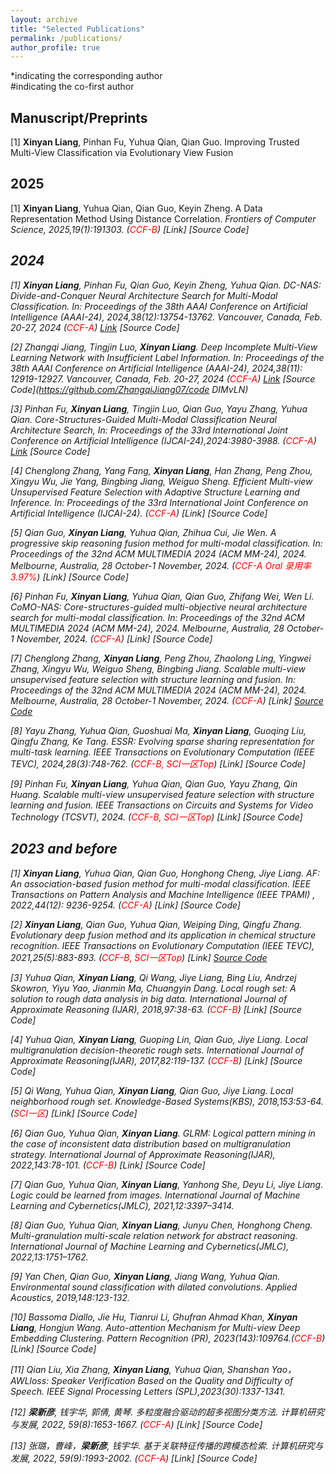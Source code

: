 ```yaml
---
layout: archive
title: "Selected Publications"
permalink: /publications/
author_profile: true
---
```

*indicating the corresponding author \
#indicating the co-first author
## Manuscript/Preprints
[1] **Xinyan Liang**, Pinhan Fu, Yuhua Qian, Qian Guo. Improving Trusted Multi-View Classification via Evolutionary View Fusion

## 2025
[1] **Xinyan Liang**, Yuhua Qian, Qian Guo, Keyin Zheng. A Data Representation Method Using Distance Correlation. <i>Frontiers of Computer Science<i>, 2025,19(1):191303.  (<span style="color: #FF0000">CCF-B</span>) [Link] [Source Code] 

## 2024
[1] **Xinyan Liang**, Pinhan Fu, Qian Guo, Keyin Zheng, Yuhua Qian. DC-NAS: Divide-and-Conquer Neural Architecture Search for Multi-Modal Classification. In: <i>Proceedings of the 38th AAAI Conference on Artificial Intelligence (AAAI-24)<i>, 2024,38(12):13754-13762. Vancouver, Canada, Feb. 20-27, 2024 (<span style="color: #FF0000">CCF-A</span>) [Link](https://doi.org/10.1609/aaai.v38i12.29281) [Source Code] 

[2] Zhangqi Jiang, Tingjin Luo, **Xinyan Liang**. Deep Incomplete Multi-View Learning Network with Insufficient Label Information. In: <i>Proceedings of the 38th AAAI Conference on Artificial Intelligence (AAAI-24)<i>, 2024,38(11): 12919-12927. Vancouver, Canada, Feb. 20-27, 2024 (<span style="color: #FF0000">CCF-A</span>) [Link](https://ojs.aaai.org/index.php/AAAI/article/view/29189) [Source Code](https://github.com/ZhangqiJiang07/code DIMvLN)

[3] Pinhan Fu, **Xinyan Liang**, Tingjin Luo, Qian Guo, Yayu Zhang, Yuhua Qian. Core-Structures-Guided Multi-Modal Classification Neural Architecture Search,  In: <i>Proceedings of the 33rd International Joint Conference on Artificial Intelligence (IJCAI-24)<i>,2024:3980-3988. (<span style="color: #FF0000">CCF-A</span>) [Link](https://www.ijcai.org/proceedings/2024/0440.pdf) [Source Code] 

[4] Chenglong Zhang, Yang Fang, **Xinyan Liang**, Han Zhang, Peng Zhou, Xingyu Wu, Jie Yang, Bingbing Jiang, Weiguo Sheng. Efficient Multi-view Unsupervised Feature Selection with Adaptive Structure Learning and Inference. In: <i>Proceedings of the 33rd International Joint Conference on Artificial Intelligence (IJCAI-24)<i>. (<span style="color: #FF0000">CCF-A</span>) [Link] [Source Code] 

[5] Qian Guo, **Xinyan Liang**, Yuhua Qian, Zhihua Cui, Jie Wen. A progressive skip reasoning fusion method for multi-modal classification. In: <i>Proceedings of the 32nd ACM MULTIMEDIA 2024 (ACM MM-24)<i>, 2024. Melbourne, Australia, 28 October-1 November, 2024. (<span style="color: #FF0000">CCF-A Oral 录用率3.97%</span>) [Link] [Source Code] 

[6] Pinhan Fu, **Xinyan Liang**, Yuhua Qian, Qian Guo, Zhifang Wei, Wen Li. CoMO-NAS: Core-structures-guided multi-objective neural architecture search for multi-modal classification. In: <i>Proceedings of the 32nd ACM MULTIMEDIA 2024 (ACM MM-24)<i>, 2024. Melbourne, Australia, 28 October-1 November, 2024. (<span style="color: #FF0000">CCF-A</span>) [Link] [Source Code] 

[7] Chenglong Zhang, **Xinyan Liang**, Peng Zhou, Zhaolong Ling, Yingwei Zhang, Xingyu Wu, Weiguo Sheng, Bingbing Jiang. Scalable multi-view unsupervised feature selection with structure learning and fusion. In: <i>Proceedings of the 32nd ACM MULTIMEDIA 2024 (ACM MM-24)<i>, 2024. Melbourne, Australia, 28 October-1 November, 2024.  (<span style="color: #FF0000">CCF-A</span>) [Link] [Source Code](https://github.com/fupinhan123/CSG-NAS)

[8] Yayu Zhang, Yuhua Qian, Guoshuai Ma, **Xinyan Liang**, Guoqing Liu, Qingfu Zhang, Ke Tang. ESSR: Evolving sparse sharing representation for multi-task learning. <i>IEEE Transactions on Evolutionary Computation (IEEE TEVC)<i>, 2024,28(3):748-762.  (<span style="color: #FF0000">CCF-B, SCI一区Top</span>) [Link] [Source Code] 

[9] Pinhan Fu, **Xinyan Liang**, Yuhua Qian, Qian Guo, Yayu Zhang, Qin Huang. Scalable multi-view unsupervised feature selection with structure learning and fusion. <i>IEEE Transactions on Circuits and Systems for Video Technology (TCSVT)<i>, 2024.  (<span style="color: #FF0000">CCF-B, SCI一区Top</span>) [Link] [Source Code] 


## 2023 and before
[1] **Xinyan Liang**, Yuhua Qian, Qian Guo, Honghong Cheng, Jiye Liang. AF: An association-based fusion method for multi-modal classification. <i>IEEE Transactions on Pattern Analysis and Machine Intelligence (IEEE TPAMI)<i> , 2022,44(12): 9236-9254.  (<span style="color: #FF0000">CCF-A</span>) [Link] [Source Code] 

[2] **Xinyan Liang**, Qian Guo, Yuhua Qian, Weiping Ding, Qingfu Zhang. Evolutionary deep fusion method and its application in chemical structure recognition. <i>IEEE Transactions on Evolutionary Computation (IEEE TEVC)<i>, 2021,25(5):883-893.  (<span style="color: #FF0000">CCF-B, SCI一区Top</span>) [Link] [Source Code](https://github.com/xinyanliang/EDFv0.1)

[3] Yuhua Qian, **Xinyan Liang**, Qi Wang, Jiye Liang, Bing Liu, Andrzej Skowron, Yiyu Yao, Jianmin Ma, Chuangyin Dang. Local rough set: A solution to rough data analysis in big data. <i>International Journal of Approximate Reasoning (IJAR)<i>, 2018,97:38-63. (<span style="color: #FF0000">CCF-B</span>) [Link] [Source Code] 

[4] Yuhua Qian, **Xinyan Liang**, Guoping Lin, Qian Guo, Jiye Liang. Local multigranulation decision-theoretic rough sets. <i>International Journal of Approximate Reasoning(IJAR)<i>, 2017,82:119-137. (<span style="color: #FF0000">CCF-B</span>) [Link] [Source Code] 

[5] Qi Wang, Yuhua Qian, **Xinyan Liang**, Qian Guo, Jiye Liang. Local neighborhood rough set. <i>Knowledge-Based Systems(KBS)<i>, 2018,153:53-64. (<span style="color: #FF0000">SCI一区</span>) [Link] [Source Code] 

[6] Qian Guo, Yuhua Qian, **Xinyan Liang**. GLRM: Logical pattern mining in the case of inconsistent data distribution based on multigranulation strategy. <i>International Journal of Approximate Reasoning(IJAR)<i>, 2022,143:78-101. (<span style="color: #FF0000">CCF-B</span>) [Link] [Source Code] 

[7] Qian Guo, Yuhua Qian, **Xinyan Liang**, Yanhong She, Deyu Li, Jiye Liang. Logic could be learned from images. <i>International Journal of Machine Learning and Cybernetics(JMLC)<i>, 2021,12:3397–3414. 

[8] Qian Guo, Yuhua Qian, **Xinyan Liang**, Junyu Chen, Honghong Cheng. Multi-granulation multi-scale relation network for abstract reasoning. <i>International Journal of Machine Learning and Cybernetics(JMLC)<i>, 2022,13:1751–1762. 

[9] Yan Chen, Qian Guo, **Xinyan Liang**, Jiang Wang, Yuhua Qian. Environmental sound classification with dilated convolutions. <i>Applied Acoustics<i>, 2019,148:123-132.

[10] Bassoma Diallo, Jie Hu, Tianrui Li, Ghufran Ahmad Khan, **Xinyan Liang**, Hongjun Wang. Auto-attention Mechanism for Multi-view Deep Embedding Clustering. <i>Pattern Recognition (PR)<i>, 2023(143):109764.(<span style="color: #FF0000">CCF-B</span>) [Link] [Source Code] 

[11] Qian Liu, Xia Zhang, **Xinyan Liang**, Yuhua Qian, Shanshan Yao，AWLloss: Speaker Verification Based on the Quality and Difficulty of Speech. <i>IEEE Signal Processing Letters (SPL)<i>,2023(30):1337-1341.

[12] **梁新彦**, 钱宇华, 郭倩, 黄琴. 多粒度融合驱动的超多视图分类方法. <i>计算机研究与发展<i>, 2022, 59(8):1653-1667. (<span style="color: #FF0000">CCF-A</span>) [Link] [Source Code] 

[13] 张璐，曹峰，**梁新彦**, 钱宇华. 基于关联特征传播的跨模态检索. <i>计算机研究与发展<i>, 2022, 59(9):1993-2002. (<span style="color: #FF0000">CCF-A</span>) [Link] [Source Code] 

<!--
 2024, 38(14): 15258-15266.
-->

